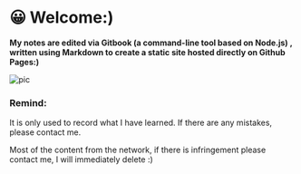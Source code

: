 # 😀 Welcome:)


**My notes are edited via Gitbook (a command-line tool based on Node.js) , written using Markdown to create a static site hosted directly on Github Pages:)**

![pic](https://www.thecoderpedia.com/wp-content/uploads/2020/06/Programming-Memes-Programmer-while-sleeping.jpg?x34900)

### Remind:

It is only used to record what I have learned. If there are any mistakes, please contact me.

Most of the content from the network, if there is infringement please contact me, I will immediately delete :)
